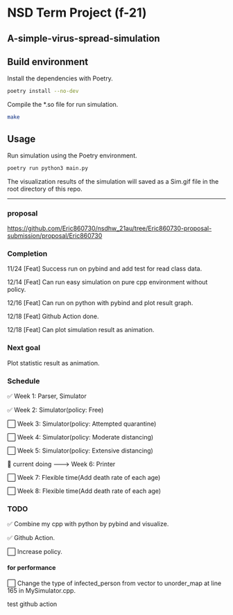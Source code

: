 # NSD Term Project (f-21)
## A-simple-virus-spread-simulation

## Build environment

Install the dependencies with Poetry.

``` bash
poetry install --no-dev
```

Compile the \*.so file for run simulation.

``` bash
make
```

## Usage

Run simulation using the Poetry environment.

``` bash
poetry run python3 main.py
```

The visualization results of the simulation will saved as a Sim.gif file in the root directory of this repo.

---

### proposal
https://github.com/Eric860730/nsdhw_21au/tree/Eric860730-proposal-submission/proposal/Eric860730

### Completion
11/24 [Feat] Success run on pybind and add test for read class data.

12/14 [Feat] Can run easy simulation on pure cpp environment without policy.

12/16 [Feat] Can run on python with pybind and plot result graph.

12/18 [Feat] Github Action done.

12/18 [Feat] Can plot simulation result as animation.

### Next goal
Plot statistic result as animation.

### Schedule

:white_check_mark: Week 1: Parser, Simulator

:white_check_mark: Week 2: Simulator(policy: Free)

:white_large_square: Week 3: Simulator(policy: Attempted quarantine)

:white_large_square: Week 4: Simulator(policy: Moderate distancing)

:white_large_square: Week 5: Simulator(policy: Extensive distancing)

:red_circle: current doing ---> Week 6: Printer  

:white_large_square: Week 7: Flexible time(Add death rate of each age)

:white_large_square: Week 8: Flexible time(Add death rate of each age)

### TODO
:white_check_mark: Combine my cpp with python by pybind and visualize.

:white_check_mark: Github Action.

:white_large_square: Increase policy.

#### for performance
:white_large_square: Change the type of infected_person from vector to unorder_map at line 165 in MySimulator.cpp.

test github action
